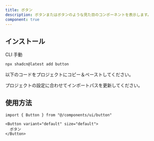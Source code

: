 ```yaml
---
title: ボタン
description: ボタンまたはボタンのような見た目のコンポーネントを表示します。
component: true
---
```


<ComponentPreview
  name="button-demo"
  title="異なるバリアントとサイズを持つボタン。"
  description="異なるバリアントとサイズを持つボタン。"
/>

## インストール

<CodeTabs>

<TabsList>
  <TabsTrigger value="cli">CLI</TabsTrigger>
  <TabsTrigger value="manual">手動</TabsTrigger>
</TabsList>
<TabsContent value="cli">

```bash
npx shadcn@latest add button
```

</TabsContent>

<TabsContent value="manual">

<Steps>

<Step>以下のコードをプロジェクトにコピー＆ペーストしてください。</Step>

<ComponentSource name="button" title="components/ui/button.tsx" />

<Step>プロジェクトの設定に合わせてインポートパスを更新してください。</Step>

</Steps>

</TabsContent>

</CodeTabs>

## 使用方法

```tsx showLineNumbers
import { Button } from "@/components/ui/button"
```

```tsx showLineNumbers
<Button variant="default" size="default">
  ボタン
</Button>
```
